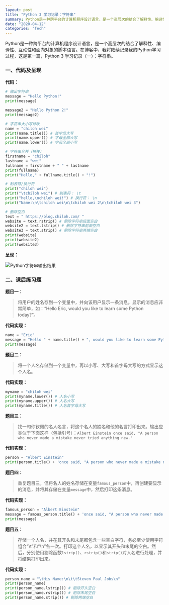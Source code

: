 ```yaml
---
layout: post
title: "Python 3 学习记录：字符串"
summary: Python是一种跨平台的计算机程序设计语言，是一个高层次的结合了解释性、编译性、互动性和面向对象的脚本语言。在博客中，我将陆续记录我的Python学习过程，这是第一篇，Python 3 学习记录（一）：字符串。
date: "2020-04-12"
categories: "Tech"
---
```


Python是一种跨平台的计算机程序设计语言，是一个高层次的结合了解释性、编译性、互动性和面向对象的脚本语言。在博客中，我将陆续记录我的Python学习过程，这是第一篇，Python 3 学习记录（一）：字符串。

### 一、代码及呈现

**代码：**

```python
# 输出字符串
message = "Hello Python!"
print(message)

message2 = "Hello Python 2!"
print(message2)

# 字符串大小写修改
name = "chiloh wei"
print(name.title()) # 首字母大写
print(name.upper()) # 字母全部大写
print(name.lower()) # 字母全部小写

# 字符串合并（拼接）
firstname = "chiloh"
lastname = "wei"
fullname = firstname + " " + lastname
print(fullname)
print("Hello," + fullname.title() + "!")

# 制表符/换行符
print("chiloh wei")
print("\tchiloh wei") # 制表符： \t
print("hello,\nchiloh wei!") # 换行符： \n
print("Name:\n\tchiloh wei\n\tchiloh wei 2\n\tchiloh wei 3")

# 删除空白
text = " https://blog.chiloh.com/ "
website = text.rstrip() # 删除字符串后面空白
website2 = text.lstrip() # 删除字符串前面空白
website3 = text.strip() # 删除字符串两端空白
print(website)
print(website2)
print(website3)
```

**呈现：**

![Python字符串输出结果](https://chilohdata.s3.bitiful.net/blog/python200412.png "Python字符串输出结果")

### 二、课后练习题

**题目一：**

> 将用户的姓名存到一个变量中，并向该用户显示一条消息。显示的消息应非常简单，如：“Hello Eric, would you like to learn some Python today?”。

**代码实现：**

```python
name = "Eric"
message = "Hello " + name.title() + ", would you like to learn some Python today?"
print(message)
```

**题目二：**

> 将一个人名存储到一个变量中，再以小写、大写和首字母大写的方式显示这个人名。

**代码实现：**

```python
myname = "chiloh wei"
print(myname.lower()) # 人名小写
print(myname.upper()) # 人名大写
print(myname.title()) # 人名首字母大写
```

**题目三：**

> 找一句你钦佩的名人名言，将这个名人的姓名和他的名言打印出来。输出应类似于下面这样（包括引号）：`Albert Einstein once said, "A person who never made a mistake never tried anything new."`

**代码实现：**

```python
person = "Albert Einstein"
print(person.title() + 'once said, "A person who never made a mistake never tried anything new."')
```

**题目四：**

> 重复题目三，但将名人的姓名存储在变量`famous_person`中，再创建要显示的消息，并将其存储在变量`message`中，然后打印这条消息。

**代码实现：**

```python
famous_person = "Albert Einstein"
message = famous_person.title() + 'once said, "A person who never made a mistake never tried anything new."'
print(message)
```

**题目五：**

> 存储一个人名，并在其开头和末尾都包含一些空白字符，务必至少使用字符组合“\\t”和“\\n”各一次。打印这个人名，以显示其开头和末尾的空白。然后，分别使用剔除函数`lstrip()`、`rstrip()`和`strip()`对人名进行处理，并将结果打印出来。

**代码实现：**

```python
person_name = "\tHis Name:\n\t\tSteven Paul Jobs\n"
print(person_name)
print(person_name.lstrip()) # 剔除开头空白
print(person_name.rstrip()) # 剔除末尾空白
print(person_name.strip()) # 剔除两端空白
```
